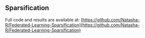 ## Sparsification

Full code and results are available at: [https://github.com/Natasha-R/Federated-Learning-Sparsification](https://github.com/Natasha-R/Federated-Learning-Sparsification)